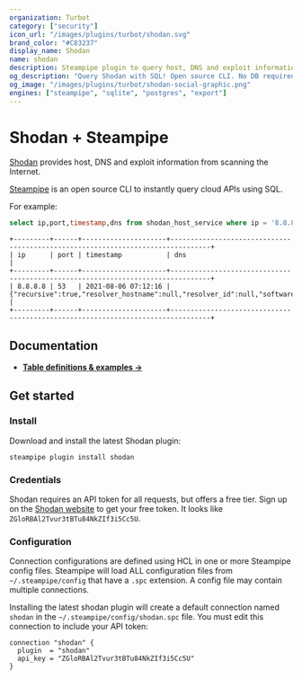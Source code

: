 ```yaml
---
organization: Turbot
category: ["security"]
icon_url: "/images/plugins/turbot/shodan.svg"
brand_color: "#C83237"
display_name: Shodan
name: shodan
description: Steampipe plugin to query host, DNS and exploit information using Shodan.
og_description: "Query Shodan with SQL! Open source CLI. No DB required."
og_image: "/images/plugins/turbot/shodan-social-graphic.png"
engines: ["steampipe", "sqlite", "postgres", "export"]
---
```


# Shodan + Steampipe

[Shodan](https://www.shodan.io/) provides host, DNS and exploit information from scanning the Internet.

[Steampipe](https://steampipe.io) is an open source CLI to instantly query cloud APIs using SQL.

For example:

```sql
select ip,port,timestamp,dns from shodan_host_service where ip = '8.8.8.8'
```
```
+---------+------+---------------------+--------------------------------------------------------------------------------+
| ip      | port | timestamp           | dns                                                                            |
+---------+------+---------------------+--------------------------------------------------------------------------------+
| 8.8.8.8 | 53   | 2021-08-06 07:12:16 | {"recursive":true,"resolver_hostname":null,"resolver_id":null,"software":null} |
+---------+------+---------------------+--------------------------------------------------------------------------------+
```

## Documentation

- **[Table definitions & examples →](/plugins/turbot/shodan/tables)**

## Get started

### Install

Download and install the latest Shodan plugin:

```shell
steampipe plugin install shodan
```

### Credentials

Shodan requires an API token for all requests, but offers a free tier. Sign up on the [Shodan website](https://www.shodan.io) to get your free token. It looks like `ZGloRBAl2Tvur3tBTu84NkZIf3i5Cc5U`.

### Configuration

Connection configurations are defined using HCL in one or more Steampipe config files. Steampipe will load ALL configuration files from `~/.steampipe/config` that have a `.spc` extension. A config file may contain multiple connections.

Installing the latest shodan plugin will create a default connection named `shodan` in the `~/.steampipe/config/shodan.spc` file.  You must edit this connection to include your API token:

```hcl
connection "shodan" {
  plugin  = "shodan"
  api_key = "ZGloRBAl2Tvur3tBTu84NkZIf3i5Cc5U"
}
```


